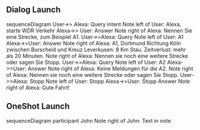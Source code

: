 ## Dialog Launch

<script src="https://cdn.rawgit.com/knsv/mermaid/6.0.0/dist/mermaid.min.js"></script>
<div class="mermaid">
sequenceDiagram
User->> Alexa: Query intent
Note left of User: Alexa, starte WDR Verkehr
Alexa->> User: Answer
Note right of Alexa: Nennen Sie eine Strecke, zum Beispiel A1.
User->>Alexa: Query
Note left of User: A1
Alexa->>User: Answer
Note right of Alexa: A1, Dortmund Richtung Köln zwischen Burscheid und Kreuz Leverkusen: 8 Km Stau. Zeitverlust: mehr als 20 Minuten.
Note right of Alexa: Nennen sie noch eine weitere Strecke oder sagen Sie Stopp.
User->>Alexa: Query
Note left of User: A2
Alexa->>User: Answer
Note right of Alexa: Keine Meldungen für die A2.
Note right of Alexa: Nennen sie noch eine weitere Strecke oder sagen Sie Stopp.
User->>Alexa: Stopp
Note left of User: Stopp
Alexa->>User: Stopp Answer
Note right of Alexa: Gute Fahrt!
</div>

## OneShot Launch
<div class="mermaid">
sequenceDiagram
participant John
Note right of John: Text in note
</div>
